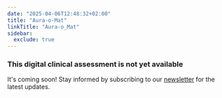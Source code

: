 ```yaml
---
date: "2025-04-06T12:48:32+02:00"
title: "Aura-o-Mat"
linkTitle: "Aura-o_Mat"
sidebar:
  exclude: true
---
```



### This digital clinical assessment is not yet available


It's coming soon! Stay informed by subscribing to our [newsletter](/contact/) for the latest updates.
